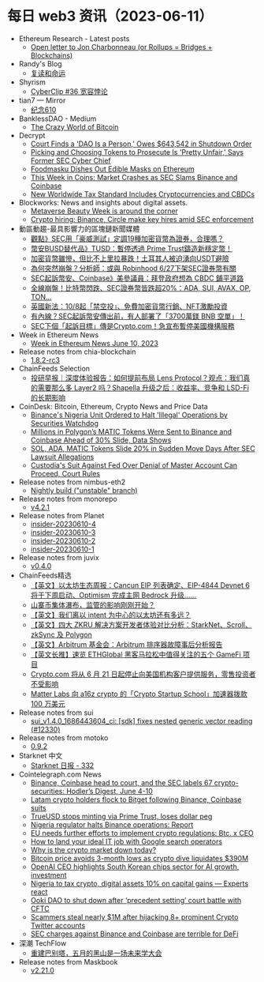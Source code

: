 # 每日 web3 资讯（2023-06-11）

- Ethereum Research - Latest posts
  - [Open letter to Jon Charbonneau (or Rollups = Bridges + Blockchains)](https://ethresear.ch/t/open-letter-to-jon-charbonneau-or-rollups-bridges-blockchains/15739/2)
- Randy's Blog
  - [复读和命运](https://lutaonan.com/blog/retake-and-destiny/)
- Shyrism
  - [CyberClip #36 宽容悖论](https://shyrz.me/cyberclip-36-the-paradox-of-tolerance/)
- tian7 — Mirror
  - [纪念610](https://mirror.xyz/tian7.eth/r2Au9Y4yAR2O4p7bPl1UhloWT5Sp5otPCVwoQtkch58)
- BanklessDAO - Medium
  - [The Crazy World of Bitcoin](https://medium.com/bankless-dao/the-crazy-world-of-bitcoin-659d1ca0a356?source=rss----2e8b6adb479c---4)
- Decrypt
  - [Court Finds a 'DAO Is a Person,' Owes $643,542 in Shutdown Order](https://decrypt.co/144075/court-finds-a-dao-is-a-person-owes-643542-in-shutdown-order)
  - [Picking and Choosing Tokens to Prosecute Is 'Pretty Unfair,' Says Former SEC Cyber Chief](https://decrypt.co/144085/picking-and-choosing-tokens-to-prosecute-is-pretty-unfair-says-former-sec-cyber-chief)
  - [Foodmasku Dishes Out Edible Masks on Ethereum](https://decrypt.co/144033/foodmasku-food-mask-proof-of-eat-nft)
  - [This Week in Coins: Market Crashes as SEC Slams Binance and Coinbase](https://decrypt.co/144061/this-week-in-coins-market-crashes-as-sec-slams-binance-and-coinbase)
  - [New Worldwide Tax Standard Includes Cryptocurrencies and CBDCs](https://decrypt.co/144050/new-worldwide-tax-standard-includes-cryptocurrencies-and-cbdcs)
- Blockworks: News and insights about digital assets.
  - [Metaverse Beauty Week is around the corner](https://blockworks.co/news/metaverse-beauty-week-coming)
  - [Crypto hiring: Binance, Circle make key hires amid SEC enforcement](https://blockworks.co/news/binance-circle-make-key-hires)
- 動區動趨-最具影響力的區塊鏈新聞媒體
  - [觀點》SEC用「豪威測試」定調19種加密貨幣為證券，合理嗎？](https://www.blocktempo.com/is-it-reasonable-for-the-sec-using-howey-test-to-define-19-cryptos-as-securities/)
  - [幣安BUSD替代品》TUSD：暫停透過 Prime Trust鑄造新穩定幣！](https://www.blocktempo.com/tusd-mints-via-prime-trust-are-paused-for-further-notification/)
  - [加密貨幣雖慘，但比不上里拉暴跌！土耳其人被迫湧向USDT避險](https://www.blocktempo.com/people-in-turkey-are-running-to-the-crypto-market-as-a-haven-against-the-collapsing-lira-currency/)
  - [為何突然崩盤？分析師：或與 Robinhood 6/27下架SEC證券幣有關](https://www.blocktempo.com/robinhood-delisting-ada-matic-and-sol-could-put-significant-sell-pressure-on-altcoins/)
  - [SEC起訴幣安、Coinbase》美參議員：拜登政府想為 CBDC 鋪平道路](https://www.blocktempo.com/biden-admin-wants-to-kill-market-innovation-to-pave-the-way-for-a-cbdc-us-senator-said/)
  - [全線崩盤！比特幣閃跌、SEC證券幣皆跌超20%：ADA, SUI, AVAX, OP, TON…](https://www.blocktempo.com/altcoins-have-plummeted-in-the-past-hour-ton-drops-over-40-this-morning/)
  - [英國新法：10/8起「禁空投」、免費加密貨幣行銷、NFT激勵投資](https://www.blocktempo.com/free-promotional-nfts-crypto-airdrops-would-be-banned-under-new-uk-rules/)
  - [有內線？SEC起訴幣安傳出前，有人部署了「3700萬鎂 BNB 空單」！](https://www.blocktempo.com/binances-bnb-token-saw-millions-in-sell-orders-right-before-lawsuits/)
  - [SEC下個「起訴目標」傳是Crypto.com！急宣布暫停美國機構服務](https://www.blocktempo.com/crypto-com-to-close-us-institutional-service-amid-secs-crypto-crackdown/)
- Week in Ethereum News
  - [Week in Ethereum News  June 10, 2023](https://weekinethereumnews.com/week-in-ethereum-news-june-10-2023/)
- Release notes from chia-blockchain
  - [1.8.2-rc3](https://github.com/Chia-Network/chia-blockchain/releases/tag/1.8.2-rc3)
- ChainFeeds Selection
  - [投研早报｜深度体验报告：如何提前布局 Lens Protocol？观点：我们真的需要那么多 Layer2 吗？Shapella 升级之后：收益率、竞争和 LSD-Fi 的长期影响](https://substack.chainfeeds.xyz/p/lens-protocol-layer2-shapella-lsd)
- CoinDesk: Bitcoin, Ethereum, Crypto News and Price Data
  - [Binance's Nigeria Unit Ordered to Halt 'Illegal' Operations by Securities Watchdog](https://www.coindesk.com/policy/2023/06/10/binances-nigeria-unit-ordered-to-halt-illegal-operations-by-securities-watchdog/?utm_medium=referral&utm_source=rss&utm_campaign=headlines)
  - [Millions in Polygon’s MATIC Tokens Were Sent to Binance and Coinbase Ahead of 30% Slide, Data Shows](https://www.coindesk.com/markets/2023/06/10/millions-in-polygons-matic-tokens-were-sent-to-binance-and-coinbase-ahead-of-30-slide-data-shows/?utm_medium=referral&utm_source=rss&utm_campaign=headlines)
  - [SOL, ADA, MATIC Tokens Slide 20% in Sudden Move Days After SEC Lawsuit Allegations](https://www.coindesk.com/markets/2023/06/10/sol-ada-matic-tokens-slide-20-in-sudden-move-after-sec-lawsuit/?utm_medium=referral&utm_source=rss&utm_campaign=headlines)
  - [Custodia's Suit Against Fed Over Denial of Master Account Can Proceed, Court Rules](https://www.coindesk.com/business/2023/06/10/custodias-suit-against-fed-over-denial-of-master-account-can-proceed-court-rules/?utm_medium=referral&utm_source=rss&utm_campaign=headlines)
- Release notes from nimbus-eth2
  - [Nightly build ("unstable" branch)](https://github.com/status-im/nimbus-eth2/releases/tag/nightly)
- Release notes from monorepo
  - [v4.2.1](https://github.com/clrfund/monorepo/releases/tag/v4.2.1)
- Release notes from Planet
  - [insider-20230610-4](https://github.com/Planetable/Planet/releases/tag/insider-20230610-4)
  - [insider-20230610-3](https://github.com/Planetable/Planet/releases/tag/insider-20230610-3)
  - [insider-20230610-2](https://github.com/Planetable/Planet/releases/tag/insider-20230610-2)
  - [insider-20230610-1](https://github.com/Planetable/Planet/releases/tag/insider-20230610-1)
- Release notes from juvix
  - [v0.4.0](https://github.com/anoma/juvix/releases/tag/v0.4.0)
- ChainFeeds精选
  - [【英文】以太坊生态周报：Cancun EIP 列表确定、EIP-4844 Devnet 6 将于下周启动、Optimism 完成主网 Bedrock 升级......](https://weekinethereumnews.com/week-in-ethereum-news-june-10-2023/)
  - [山寨币集体瀑布，监管的影响刚刚开始？](https://foresightnews.pro/article/detail/35057)
  - [【英文】我们离以 intent 为中心的以太坊还有多远？](https://medium.com/metaweb-vc/account-abstraction-and-suave-how-far-are-we-from-an-intent-centric-ethereum-907e30804880)
  - [【英文】四大 ZKRU 解决方案开发者体验对比分析：StarkNet、Scroll、zkSync 及 Polygon](https://iosgvc.medium.com/exploring-developer-experience-on-zkrus-an-in-depth-analysis-785e1de3a7da)
  - [【英文】Arbitrum 基金会：Arbitrum 排序器故障事后分析报告](https://arbitrumfoundation.notion.site/arbitrumfoundation/June-7-2023-Batch-Poster-Outage-d49c50df42864c7b83521fd7aa5897f2)
  - [【英文长推】速览 ETHGlobal 黑客马拉松中值得关注的五个 GameFi 项目](https://twitter.com/0xsurferboy/status/1666994627294142464)
  - [Crypto.com 将从 6 月 21 日起停止向美国机构客户提供服务，零售投资者不受影响](https://www.coindesk.com/business/2023/06/09/cryptocom-winds-down-us-institutional-business/)
  - [Matter Labs 向 a16z crypto 的「Crypto Startup School」加速器拨款 100 万美元](https://twitter.com/the_matter_labs/status/1667154792265949184)
- Release notes from sui
  - [sui_v1.4.0_1686443604_ci: [sdk] fixes nested generic vector reading (#12330)](https://github.com/MystenLabs/sui/releases/tag/sui_v1.4.0_1686443604_ci)
- Release notes from motoko
  - [0.9.2](https://github.com/dfinity/motoko/releases/tag/0.9.2)
- Starknet 中文
  - [Starknet 日报 - 332](https://starknetzh.substack.com/p/starknet-332)
- Cointelegraph.com News
  - [Binance, Coinbase head to court, and the SEC labels 67 crypto-securities: Hodler’s Digest, June 4-10](https://cointelegraph.com/magazine/binance-coinbase-head-to-court-and-the-sec-labels-67-crypto-securities-hodlers-digest-june-4-10/)
  - [Latam crypto holders flock to Bitget following Binance, Coinbase suits](https://cointelegraph.com/news/latam-crypto-holders-flock-to-bitget-following-binance-coinbase-suits)
  - [TrueUSD stops minting via Prime Trust, loses dollar peg](https://cointelegraph.com/news/tusd-stops-minting-via-prime-trust-loses-dollar-peg)
  - [Nigeria regulator halts Binance operations: Report](https://cointelegraph.com/news/nigeria-regulator-halts-binance-operations-report)
  - [EU needs further efforts to implement crypto regulations: Btc. x CEO](https://cointelegraph.com/news/eu-needs-further-efforts-to-implement-crypto-regulations-btc-x-ceo)
  - [How to land your ideal IT job with Google search operators](https://cointelegraph.com/news/how-to-land-your-ideal-it-job-with-google-search-operators)
  - [Why is the crypto market down today?](https://cointelegraph.com/news/why-is-the-crypto-market-down-today)
  - [Bitcoin price avoids 3-month lows as crypto dive liquidates $390M](https://cointelegraph.com/news/bitcoin-price-avoids-3-month-lows-as-crypto-dive-liquidates-390m)
  - [OpenAI CEO highlights South Korean chips sector for AI growth, investment](https://cointelegraph.com/news/openai-ceo-highlights-south-korean-chips-sector-for-ai-growth-willing-to-invest)
  - [Nigeria to tax crypto, digital assets 10% on capital gains — Experts react](https://cointelegraph.com/news/nigeria-to-tax-crypto-digital-assets-10-on-capital-gains-experts-react)
  - [Ooki DAO to shut down after ‘precedent setting’ court battle with CFTC](https://cointelegraph.com/news/ooki-dao-to-shut-down-after-precedent-setting-court-battle-with-cftc)
  - [Scammers steal nearly $1M after hijacking 8+ prominent Crypto Twitter accounts](https://cointelegraph.com/news/scammers-steal-almost-1m-after-hijacking-8-prominent-crypto-twitter-accounts)
  - [SEC charges against Binance and Coinbase are terrible for DeFi](https://cointelegraph.com/news/sec-charges-binance-coinbase-terrible-defi)
- 深潮 TechFlow
  - [重建巴别塔，五月的黑山是一场未来学大会](https://techflowpost.substack.com/p/5d9)
- Release notes from Maskbook
  - [v2.21.0](https://github.com/DimensionDev/Maskbook/releases/tag/v2.21.0)
